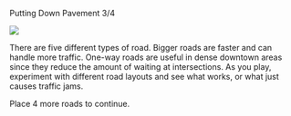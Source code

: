 Putting Down Pavement 3/4

![](docs/images/tutorial-build-road-2-[2].png)

There are five different types of road. Bigger roads are faster and can handle more traffic. One-way roads are useful in dense downtown areas since they reduce the amount of waiting at intersections. As you play, experiment with different road layouts and see what works, or what just causes traffic jams.

Place 4 more roads to continue.

